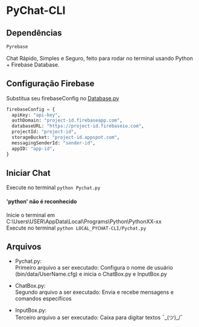 # PyChat-CLI


## Dependências
``` js
Pyrebase
```

Chat Rápido, Simples e Seguro, feito para rodar no terminal usando Python + Firebase Database.

## Configuração Firebase
Substitua seu firebaseConfig no [Database.py](bin/Database.py)
``` python
firebaseConfig = {
  apiKey: "api-key",
  authDomain: "project-id.firebaseapp.com",
  databaseURL: "https://project-id.firebaseio.com",
  projectId: "project-id",
  storageBucket: "project-id.appspot.com",
  messagingSenderId: "sender-id",
  appID: "app-id",   
}
```
## Iniciar Chat

Execute no terminal ```python Pychat.py```

#### 'python' não é reconhecido<br>

Inicie o terminal em C:\Users\USER\AppData\Local\Programs\Python\PythonXX-xx<br>
Execute no terminal ```python LOCAL_PYCHAT-CLI/Pychat.py```


## Arquivos

- Pychat.py: <br>
Primeiro arquivo a ser executado: Configura o nome de usuário (bin/data/UserName.cfg) e inicia o ChatBox.py e InputBox.py

- ChatBox.py: <br>
Segundo arquivo a ser executado: Envia e recebe mensagens e comandos específicos

- InputBox.py: <br>
Terceiro arquivo a ser executado: Caixa para digitar textos ¯\_(ツ)_/¯
